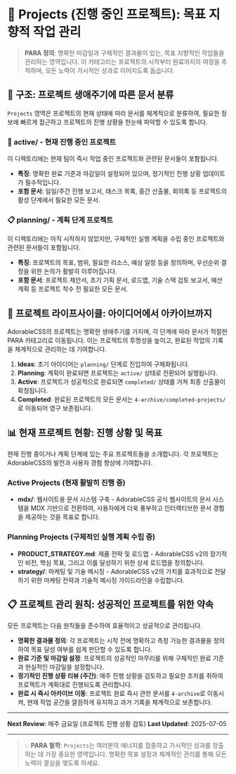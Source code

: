 # 🎯 Projects (진행 중인 프로젝트): 목표 지향적 작업 관리

> **PARA 정의**: 명확한 마감일과 구체적인 결과물이 있는, 목표 지향적인 작업들을 관리하는 영역입니다. 이 카테고리는 프로젝트의 시작부터 완료까지의 여정을 추적하며, 모든 노력이 가시적인 성과로 이어지도록 돕습니다.

## 📁 구조: 프로젝트 생애주기에 따른 문서 분류

`Projects` 영역은 프로젝트의 현재 상태에 따라 문서를 체계적으로 분류하여, 필요한 정보에 빠르게 접근하고 프로젝트의 진행 상황을 한눈에 파악할 수 있도록 합니다.

### 🚧 active/ - 현재 진행 중인 프로젝트
이 디렉토리에는 현재 팀이 즉시 작업 중인 프로젝트와 관련된 문서들이 포함됩니다.
-   **특징**: 명확한 완료 기준과 마감일이 설정되어 있으며, 정기적인 진행 상황 업데이트가 필수적입니다.
-   **포함 문서**: 일일/주간 진행 보고서, 태스크 목록, 중간 산출물, 회의록 등 프로젝트의 활성 단계에서 필요한 모든 문서.

### 📋 planning/ - 계획 단계 프로젝트
이 디렉토리에는 아직 시작하지 않았지만, 구체적인 실행 계획을 수립 중인 프로젝트와 관련된 문서들이 포함됩니다.
-   **특징**: 프로젝트의 목표, 범위, 필요한 리소스, 예상 일정 등을 정의하며, 우선순위 결정을 위한 논의가 활발히 이루어집니다.
-   **포함 문서**: 프로젝트 제안서, 초기 기획 문서, 로드맵, 기술 스택 검토 보고서, 예산 계획 등 프로젝트 착수 전 필요한 모든 문서.

## 🔄 프로젝트 라이프사이클: 아이디어에서 아카이브까지

AdorableCSS의 프로젝트는 명확한 생애주기를 가지며, 각 단계에 따라 문서가 적절한 PARA 카테고리로 이동됩니다. 이는 프로젝트의 투명성을 높이고, 완료된 작업의 기록을 체계적으로 관리하는 데 기여합니다.

1.  **Ideas**: 초기 아이디어는 `planning/` 단계로 진입하여 구체화됩니다.
2.  **Planning**: 계획이 완료되면 프로젝트는 `active/` 상태로 전환되어 실행됩니다.
3.  **Active**: 프로젝트가 성공적으로 완료되면 `completed/` 상태를 거쳐 최종 산출물이 확정됩니다.
4.  **Completed**: 완료된 프로젝트의 모든 문서는 `4-archive/completed-projects/`로 이동되어 영구 보존됩니다.

## 📊 현재 프로젝트 현황: 진행 상황 및 목표

현재 진행 중이거나 계획 단계에 있는 주요 프로젝트들을 소개합니다. 각 프로젝트는 AdorableCSS의 발전과 사용자 경험 향상에 기여합니다.

### Active Projects (현재 활발히 진행 중)
-   **mdx/**: 웹사이트용 문서 시스템 구축 - AdorableCSS 공식 웹사이트의 문서 시스템을 MDX 기반으로 전환하여, 사용자에게 더욱 풍부하고 인터랙티브한 문서 경험을 제공하는 것을 목표로 합니다.

### Planning Projects (구체적인 실행 계획 수립 중)
-   **PRODUCT_STRATEGY.md**: 제품 전략 및 로드맵 - AdorableCSS v2의 장기적인 비전, 핵심 목표, 그리고 이를 달성하기 위한 상세 로드맵을 정의합니다.
-   **strategy/**: 마케팅 및 기술 메시징 - AdorableCSS v2의 가치를 효과적으로 전달하기 위한 마케팅 전략과 기술적 메시징 가이드라인을 수립합니다.

## 📋 프로젝트 관리 원칙: 성공적인 프로젝트를 위한 약속

모든 프로젝트는 다음 원칙들을 준수하여 효율적이고 성공적으로 관리됩니다.

-   **명확한 결과물 정의**: 각 프로젝트는 시작 전에 명확하고 측정 가능한 결과물을 정의하여 목표 달성 여부를 쉽게 판단할 수 있도록 합니다.
-   **완료 기준 및 마감일 설정**: 프로젝트의 성공적인 마무리를 위해 구체적인 완료 기준과 현실적인 마감일을 설정합니다.
-   **정기적인 진행 상황 리뷰 (주간)**: 매주 진행 상황을 검토하고 필요한 조치를 취하여 프로젝트가 계획대로 진행되도록 관리합니다.
-   **완료 시 즉시 아카이브 이동**: 프로젝트 완료 즉시 관련 문서를 `4-archive`로 이동시켜, 현재 작업 공간을 깔끔하게 유지하고 과거 기록을 체계적으로 보존합니다.

---

**Next Review**: 매주 금요일 (프로젝트 진행 상황 검토)
**Last Updated**: 2025-07-05

---

> 💡 **PARA 철학**: `Projects`는 여러분의 에너지를 집중하고 가시적인 성과를 창출하는 데 가장 중요한 영역입니다. 명확한 목표 설정과 체계적인 관리를 통해 모든 노력이 결실을 맺도록 하세요.